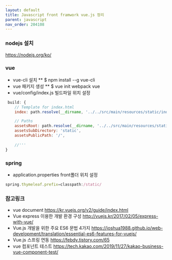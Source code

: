 ```yaml
---
layout: default
title: Javascript front framwork vue.js 정리
parent: javascript
nav_order: 204108
---
```


### nodejs 설치
https://nodejs.org/ko/

### vue
* vue-cli 설치
  ** $ npm install --g vue-cli
* vue 패키지 생성
  ** $ vue init webpack vue
* vue/config/index.js 빌드파일 위치 설정
```js
 build: {
    // Template for index.html
    index: path.resolve(__dirname, '../../src/main/resources/static/index.html'),

    // Paths
    assetsRoot: path.resolve(__dirname, '../../src/main/resources/static'),
    assetsSubDirectory: 'static',
    assetsPublicPath: '/',
    
    //'''
}
```

### spring
* application.properties front폴더 위치 설정
```js
spring.thymeleaf.prefix=classpath:/static/
```

### 참고링크
* vue document https://kr.vuejs.org/v2/guide/index.html
* Vue express 이용한 개발 환경 구성 http://vuejs.kr/2017/02/05/express-with-vue/
* Vue.js 개발을 위한 주요 ES6 문법 4가지 https://joshua1988.github.io/web-development/translation/essential-es6-features-for-vuejs/
* Vue.js 스프링 연동 https://febdy.tistory.com/65
* vue 컴포넌트 테스트 https://tech.kakao.com/2019/11/27/kakao-business-vue-component-test/

